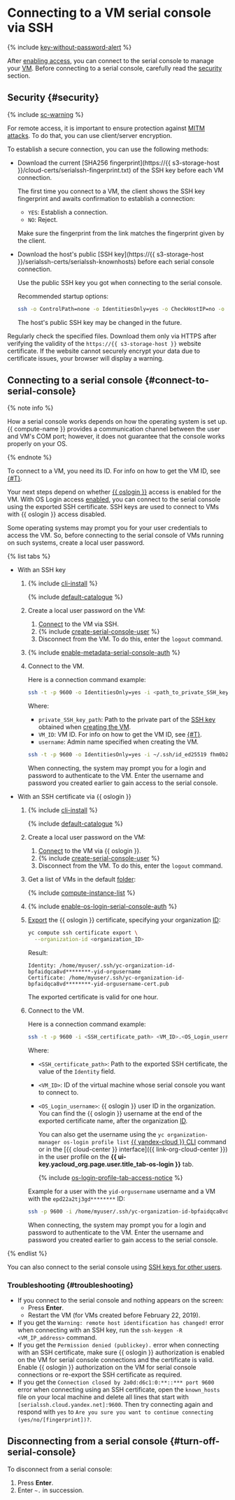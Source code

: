# Connecting to a VM serial console via SSH

{% include [key-without-password-alert](../../../_includes/compute/key-without-password-alert.md) %}

After [enabling access](./index.md), you can connect to the serial console to manage your [VM](../../concepts/vm.md). Before connecting to a serial console, carefully read the [security](#security) section.

## Security {#security}

{% include [sc-warning](../../../_includes/compute/serial-console-warning.md) %}

For remote access, it is important to ensure protection against [MITM attacks](https://en.wikipedia.org/wiki/Man-in-the-middle_attack). To do that, you can use client/server encryption.

To establish a secure connection, you can use the following methods:
* Download the current [SHA256 fingerprint](https://{{ s3-storage-host }}/cloud-certs/serialssh-fingerprint.txt) of the SSH key before each VM connection.

  The first time you connect to a VM, the client shows the SSH key fingerprint and awaits confirmation to establish a connection:
  * `YES`: Establish a connection.
  * `NO`: Reject.

  Make sure the fingerprint from the link matches the fingerprint given by the client.
* Download the host's public [SSH key](https://{{ s3-storage-host }}/serialssh-certs/serialssh-knownhosts) before each serial console connection.

  Use the public SSH key you got when connecting to the serial console.

  Recommended startup options:

  ```bash
  ssh -o ControlPath=none -o IdentitiesOnly=yes -o CheckHostIP=no -o StrictHostKeyChecking=yes -o UserKnownHostsFile=./serialssh-knownhosts -p 9600 -i ~/.ssh/<private_SSH_key_name> <VM_ID>.<username>@{{ serial-ssh-host }}
  ```

  The host's public SSH key may be changed in the future.

Regularly check the specified files. Download them only via HTTPS after verifying the validity of the `https://{{ s3-storage-host }}` website certificate. If the website cannot securely encrypt your data due to certificate issues, your browser will display a warning.

## Connecting to a serial console {#connect-to-serial-console}

{% note info %}

How a serial console works depends on how the operating system is set up. {{ compute-name }} provides a communication channel between the user and VM's COM port; however, it does not guarantee that the console works properly on your OS.

{% endnote %}

To connect to a VM, you need its ID. For info on how to get the VM ID, see [{#T}](../vm-info/get-info.md).

Your next steps depend on whether [{{ oslogin }}](../../../organization/concepts/os-login.md) access is enabled for the VM. With OS Login access [enabled](../vm-connect/enable-os-login.md), you can connect to the serial console using the exported SSH certificate. SSH keys are used to connect to VMs with {{ oslogin }} access disabled.

Some operating systems may prompt you for your user credentials to access the VM. So, before connecting to the serial console of VMs running on such systems, create a local user password.

{% list tabs %}

- With an SSH key

  1. {% include [cli-install](../../../_includes/cli-install.md) %}

      {% include [default-catalogue](../../../_includes/default-catalogue.md) %}

  1. Create a local user password on the VM:
      1. [Connect](../vm-connect/ssh.md) to the VM via SSH.
      1. {% include [create-serial-console-user](../../../_includes/compute/create-serial-console-user.md) %}
      1. Disconnect from the VM. To do this, enter the `logout` command.

  1. {% include [enable-metadata-serial-console-auth](../../../_includes/compute/enable-metadata-serial-console-auth.md) %}

  1. Connect to the VM.

      Here is a connection command example:

      ```bash
      ssh -t -p 9600 -o IdentitiesOnly=yes -i <path_to_private_SSH_key> <VM_ID>.<username>@{{ serial-ssh-host }}
      ```

      Where: 
      * `private_SSH_key_path`: Path to the private part of the [SSH key](../vm-connect/ssh.md#creating-ssh-keys) obtained when [creating the VM](../vm-create/create-linux-vm.md).
      * `VM_ID`: VM ID. For info on how to get the VM ID, see [{#T}](../vm-info/get-info.md).
      * `username`: Admin name specified when creating the VM.

      ```bash
      ssh -t -p 9600 -o IdentitiesOnly=yes -i ~/.ssh/id_ed25519 fhm0b28lgfp4********.yc-user@{{ serial-ssh-host }}
      ```

      When connecting, the system may prompt you for a login and password to authenticate to the VM. Enter the username and password you created earlier to gain access to the serial console.

- With an SSH certificate via {{ oslogin }}

  1. {% include [cli-install](../../../_includes/cli-install.md) %}

      {% include [default-catalogue](../../../_includes/default-catalogue.md) %}

  1. Create a local user password on the VM:
      1. [Connect](../vm-connect/os-login.md) to the VM via {{ oslogin }}.
      1. {% include [create-serial-console-user](../../../_includes/compute/create-serial-console-user.md) %}
      1. Disconnect from the VM. To do this, enter the `logout` command.

  1. Get a list of VMs in the default [folder](../../../resource-manager/concepts/resources-hierarchy.md#folder):

      {% include [compute-instance-list](../../_includes_service/compute-instance-list.md) %}

  1. {% include [enable-os-login-serial-console-auth](../../../_includes/compute/enable-os-login-serial-console-auth.md) %}

  1. [Export](../vm-connect/os-login-export-certificate.md) the {{ oslogin }} certificate, specifying your organization [ID](../../../organization/operations/organization-get-id.md):

      ```bash
      yc compute ssh certificate export \
        --organization-id <organization_ID>
      ```

      Result:

      ```text
      Identity: /home/myuser/.ssh/yc-organization-id-bpfaidqca8vd********-yid-orgusername
      Certificate: /home/myuser/.ssh/yc-organization-id-bpfaidqca8vd********-yid-orgusername-cert.pub
      ```

      The exported certificate is valid for one hour.

  1. Connect to the VM.

      Here is a connection command example:

      ```bash
      ssh -t -p 9600 -i <SSH_certificate_path> <VM_ID>.<OS_Login_username>@{{ serial-ssh-host }}
      ```

      Where:
      * `<SSH_certificate_path>`: Path to the exported SSH certificate, the value of the `Identity` field.
      * `<VM_ID>`: ID of the virtual machine whose serial console you want to connect to.
      * `<OS_Login_username>`: {{ oslogin }} user ID in the organization. You can find the {{ oslogin }} username at the end of the exported certificate name, after the organization [ID](../../../organization/operations/organization-get-id.md).

          You can also get the username using the `yc organization-manager os-login profile list` [{{ yandex-cloud }} CLI](../../../cli/cli-ref/organization-manager/cli-ref/oslogin/profile/list.md) command or in the [{{ cloud-center }} interface]({{ link-org-cloud-center }}) in the user profile on the **{{ ui-key.yacloud_org.page.user.title_tab-os-login }}** tab.

          {% include [os-login-profile-tab-access-notice](../../../_includes/organization/os-login-profile-tab-access-notice.md) %}

      Example for a user with the `yid-orgusername` username and a VM with the `epd22a2tj3gd********` ID:

      ```bash
      ssh -p 9600 -i /home/myuser/.ssh/yc-organization-id-bpfaidqca8vd********-yid-orgusername epd22a2tj3gd********.yid-orgusername@{{ serial-ssh-host }}
      ```

      When connecting, the system may prompt you for a login and password to authenticate to the VM. Enter the username and password you created earlier to gain access to the serial console.

{% endlist %}

You can also connect to the serial console using [SSH keys for other users](../vm-connect/ssh.md#vm-authorized-keys).


### Troubleshooting {#troubleshooting}

* If you connect to the serial console and nothing appears on the screen:
  * Press **Enter**.
  * Restart the VM (for VMs created before February 22, 2019).
* If you get the `Warning: remote host identification has changed!` error when connecting with an SSH key, run the `ssh-keygen -R <VM_IP_address>` command.
* If you get the `Permission denied (publickey).` error when connecting with an SSH certificate, make sure {{ oslogin }} authorization is enabled on the VM for serial console connections and the certificate is valid. Enable {{ oslogin }} authorization on the VM for serial console connections or re-export the SSH certificate as required.
* If you get the `Connection closed by 2a0d:d6c1:0:**::*** port 9600` error when connecting using an SSH certificate, open the `known_hosts` file on your local machine and delete all lines that start with `[serialssh.cloud.yandex.net]:9600`. Then try connecting again and respond with `yes` to `Are you sure you want to continue connecting (yes/no/[fingerprint])?`.


## Disconnecting from a serial console {#turn-off-serial-console}

To disconnect from a serial console:
1. Press **Enter**.
1. Enter `~.` in succession.
